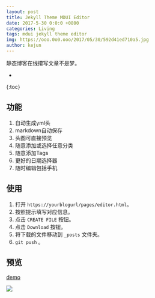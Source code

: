 ```yaml
---
layout: post
title: Jekyll Theme MDUI Editor
date: 2017-5-30 0:0:0 +0800
categories: Living
tags: mdui jekyll theme editor 
img: https://ooo.0o0.ooo/2017/05/30/592d41ed710a5.jpg
author: kejun
---
```

静态博客在线攥写文章不是梦。

* 
{:toc}

## 功能

1. 自动生成yml头
2. markdown自动保存
3. 头图可直接预览
4. 随意添加或选择任意分类
5. 随意添加Tags
6. 更好的日期选择器
7. 随时编辑包括手机

## 使用

1. 打开 `https://yourblogurl/pages/editor.html`。
2. 按照提示填写对应信息。
4. 点击 `CREATE FILE` 按钮。
5. 点击 `Download` 按钮。
6. 将下载的文件移动到 `_posts` 文件夹。
7. `git push` 。

## 预览

[demo](https://blog.kejun.me/pages/editor.html)

![](https://ooo.0o0.ooo/2017/05/30/592d4280948fb.jpg)

